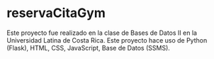 # reservaCitaGym
Este proyecto fue realizado en la clase de Bases de Datos II en la Universidad Latina de Costa Rica. Este proyecto hace uso de Python (Flask), HTML, CSS, JavaScript, Base de Datos (SSMS).
